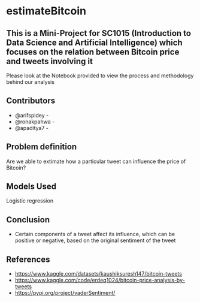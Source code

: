 # estimateBitcoin

## This is a Mini-Project for SC1015 (Introduction to Data Science and Artificial Intelligence) which focuses on the relation between Bitcoin price and tweets involving it
Please look at the Notebook provided to view the process and methodology behind our analysis

## Contributors
- @arifspidey - 
- @ronakpahwa - 
- @apaditya7 - 

## Problem definition
Are we able to extimate how a particular tweet can influence the price of Bitcoin?

## Models Used
Logistic regression


## Conclusion
- Certain components of a tweet affect its influence, which can be positive or negative, based on the original sentiment of the tweet

## References
- https://www.kaggle.com/datasets/kaushiksuresh147/bitcoin-tweets
- https://www.kaggle.com/code/erdeq1024/bitcoin-price-analysis-by-tweets
- https://pypi.org/project/vaderSentiment/


